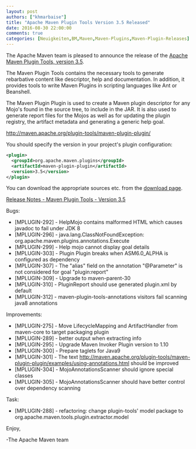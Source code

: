 ```yaml
---
layout: post
authors: ["khmarbaise"]
title: "Apache Maven Plugin Tools Version 3.5 Released"
date: 2016-08-30 22:00:00
comments: true
categories: [Neuigkeiten,BM,Maven,Maven-Plugins,Maven-Plugin-Releases]
---
```

The Apache Maven team is pleased to announce the release of the 
[Apache Maven Plugin Tools, version 3.5](http://maven.apache.org/plugin-tools/).

The Maven Plugin Tools contains the necessary tools to generate rebarbative
content like descriptor, help and documentation. In addition, it provides tools
to write Maven Plugins in scripting languages like Ant or Beanshell.

The Maven Plugin Plugin is used to create a Maven plugin descriptor for any
Mojo's found in the source tree, to include in the JAR. It is also used to
generate report files for the Mojos as well as for updating the plugin
registry, the artifact metadata and generating a generic help goal. 

http://maven.apache.org/plugin-tools/maven-plugin-plugin/

You should specify the version in your project's plugin configuration:

``` xml
<plugin>
  <groupId>org.apache.maven.plugins</groupId>
  <artifactId>maven-plugin-plugin</artifactId>
  <version>3.5</version>
</plugin>
```
You can download the appropriate sources etc. from the [download page](https://maven.apache.org/plugins-tools/download.cgi).

<!-- more -->

[Release Notes - Maven Plugin Tools - Version 3.5](https://issues.apache.org/jira/secure/ReleaseNote.jspa?projectId=12317820&version=12331169)

Bugs:
 * [MPLUGIN-292] - HelpMojo contains malformed HTML which causes javadoc to fail under JDK 8
 * [MPLUGIN-296] - java.lang.ClassNotFoundException: org.apache.maven.plugins.annotations.Execute
 * [MPLUGIN-299] - Help mojo cannot display goal details
 * [MPLUGIN-303] - Plugin Plugin breaks when ASM6.0_ALPHA is configured as dependency
 * [MPLUGIN-307] - The "alias" field on the annotation "@Parameter" is not considered for goal "plugin:report"
 * [MPLUGIN-309] - Upgrade to maven-parent-30
 * [MPLUGIN-310] - PluginReport should use generated plugin.xml by default
 * [MPLUGIN-312] - maven-plugin-tools-annotations visitors fail scanning java8 annotations

Improvements:

 * [MPLUGIN-275] - Move LifecycleMapping and ArtifactHandler from maven-core to target packaging plugin
 * [MPLUGIN-289] - better output when extracting info
 * [MPLUGIN-295] - Upgrade Maven Invoker Plugin version to 1.10
 * [MPLUGIN-300] - Prepare taglets for Java9
 * [MPLUGIN-301] - The text http://maven.apache.org/plugin-tools/maven-plugin-plugin/examples/using-annotations.html should be improved
 * [MPLUGIN-304] - MojoAnnotationsScanner should ignore special classes
 * [MPLUGIN-305] - MojoAnnotationsScanner should have better control over dependency scanning

Task:

 * [MPLUGIN-288] - refactoring: change plugin-tools' model package to org.apache.maven.tools.plugin.extractor.model 

Enjoy,

-The Apache Maven team


